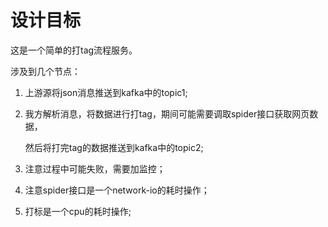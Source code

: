 # 设计目标
 
  这是一个简单的打tag流程服务。

  涉及到几个节点：
  
  1. 上游源将json消息推送到kafka中的topic1;

  2. 我方解析消息，将数据进行打tag，期间可能需要调取spider接口获取网页数据，

     然后将打完tag的数据推送到kafka中的topic2;

  3. 注意过程中可能失败，需要加监控；

  4. 注意spider接口是一个network-io的耗时操作；

  5. 打标是一个cpu的耗时操作;

# 
